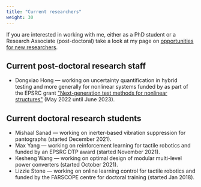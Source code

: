 ```yaml
---
title: "Current researchers"
weight: 30
---
```


If you are interested in working with me, either as a PhD student or a Research Associate (post-doctoral) take a look at my page on [opportunities for new researchers](../new-researchers/).

## Current post-doctoral research staff

* Dongxiao Hong &mdash; working on uncertainty quantification in hybrid testing and more generally for nonlinear systems funded by as part of the EPSRC grant ["Next-generation test methods for nonlinear structures"](https://gow.epsrc.ukri.org/NGBOViewGrant.aspx?GrantRef=EP/P019323/1) (May 2022 until June 2023).

## Current doctoral research students

* Mishaal Sanad &mdash; working on inerter-based vibration suppression for pantographs (started December 2021).
* Max Yang &mdash; working on reinforcement learning for tactile robotics and funded by an EPSRC DTP award (started November 2021).
* Kesheng Wang &mdash; working on optimal design of modular multi-level power converters (started October 2021).
* Lizzie Stone &mdash; working on online learning control for tactile robotics and funded by the FARSCOPE centre for doctoral training (started Jan 2018).
